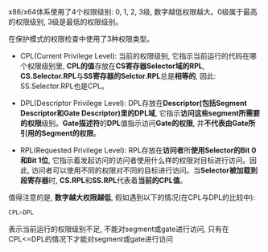 x86/x64体系使用了4个权限级别: 0, 1, 2, 3级, 数字越低权限越大。0级属于最高的权限级别, 3级是最低的权限级别。

在保护模式的权限检查中使用了3种权限类型。

- CPL(Current Privilege Level): 当前的权限级别, 它指示当前运行的代码在哪个权限级别里, **CPL的值**存放在**CS寄存器Selector域的RPL**, **CS.Selector.RPL**与**SS寄存器的Selctor.RPL**总是**相等的**, 因此: SS.Selector.RPL也是CPL。

- DPL(Descriptor Privilege Level): DPL存放在**Descriptor(包括Segment Descriptor和Gate Descriptor)里的DPL域**, 它指示**访问这些segment所需要的权限**级别。**Gate描述符**的**DPL**值指示访问**Gate的权限**, 并**不代表由Gate所引用的Segment的权限**。

- RPL(Requested Privilege Level): RPL存放在**访问者**所**使用Selector的Bit 0和Bit 1位**, 它指示着发起访问的访问者使用什么样的权限对目标进行访问。因此, 访问者可以使用不同的权限对不同的目标进行访问。当**Selector被加载到段寄存器**时, **CS.RPL**和**SS.RPL**代表着**当前的CPL值**。

值得注意的是, **数字越大权限越低**, 假如遇到以下的情况(在CPL与DPL的比较中): 

```c
CPL>DPL
```

表示当前运行的权限级别不足, 不能对segment或gate进行访问, 只有在CPL<=DPL的情况下才能对segment或gate进行访问